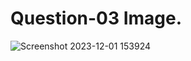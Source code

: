 # Question-03 Image.
![Screenshot 2023-12-01 153924](https://github.com/Khush0031/pw-skills-full-stack-web-dev-assignment-solution/assets/121889921/a4ed6bb9-f81e-4e41-b23e-c3db4649c5e5)
